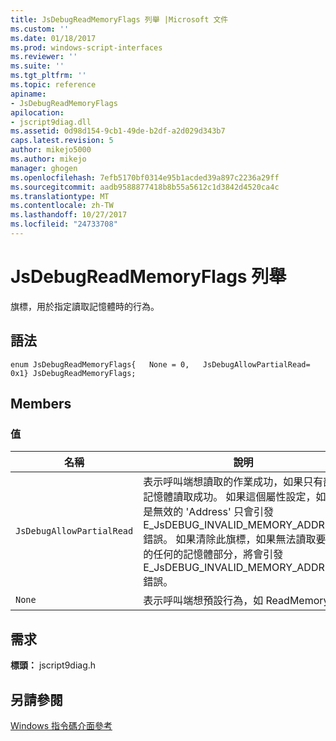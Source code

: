 ```yaml
---
title: JsDebugReadMemoryFlags 列舉 |Microsoft 文件
ms.custom: ''
ms.date: 01/18/2017
ms.prod: windows-script-interfaces
ms.reviewer: ''
ms.suite: ''
ms.tgt_pltfrm: ''
ms.topic: reference
apiname:
- JsDebugReadMemoryFlags
apilocation:
- jscript9diag.dll
ms.assetid: 0d98d154-9cb1-49de-b2df-a2d029d343b7
caps.latest.revision: 5
author: mikejo5000
ms.author: mikejo
manager: ghogen
ms.openlocfilehash: 7efb5170bf0314e95b1acded39a897c2236a29ff
ms.sourcegitcommit: aadb9588877418b8b55a5612c1d3842d4520ca4c
ms.translationtype: MT
ms.contentlocale: zh-TW
ms.lasthandoff: 10/27/2017
ms.locfileid: "24733708"
---
```

# <a name="jsdebugreadmemoryflags-enumeration"></a>JsDebugReadMemoryFlags 列舉
旗標，用於指定讀取記憶體時的行為。  
  
## <a name="syntax"></a>語法  
  
```  
enum JsDebugReadMemoryFlags{   None = 0,   JsDebugAllowPartialRead= 0x1} JsDebugReadMemoryFlags;  
```  
  
## <a name="members"></a>Members  
  
### <a name="values"></a>值  
  
|名稱|說明|  
|----------|-----------------|  
|`JsDebugAllowPartialRead`|表示呼叫端想讀取的作業成功，如果只有部分記憶體讀取成功。 如果這個屬性設定，如果是無效的 'Address' 只會引發 E_JsDEBUG_INVALID_MEMORY_ADDRESS 錯誤。 如果清除此旗標，如果無法讀取要求的任何的記憶體部分，將會引發 E_JsDEBUG_INVALID_MEMORY_ADDRESS 錯誤。|  
|`None`|表示呼叫端想預設行為，如 ReadMemory。|  
  
## <a name="requirements"></a>需求  
 **標頭：** jscript9diag.h  
  
## <a name="see-also"></a>另請參閱  
 [Windows 指令碼介面參考](../../winscript/reference/windows-script-interfaces-reference.md)